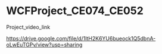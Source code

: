 # WCFProject_CE074_CE052

Project_video_link

https://drive.google.com/file/d/1ltH2K6YU6bueock1Q5dbnA-oLwEuTGPv/view?usp=sharing
